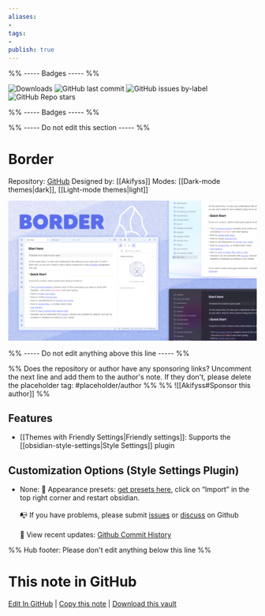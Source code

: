 ```yaml
---
aliases:
- 
tags: 
- 
publish: true
---
```


%% ----- Badges ----- %%

![Downloads](https://img.shields.io/badge/downloads-63346-573E7A?style=for-the-badge&logo=)
![GitHub last commit](https://img.shields.io/github/last-commit/Akifyss/obsidian-border?color=573E7A&label=last%20update&logo=github&style=for-the-badge)
![GitHub issues by-label](https://img.shields.io/github/issues/Akifyss/obsidian-border/help%20wanted?color=573E7A&logo=github&style=for-the-badge) 
![GitHub Repo stars](https://img.shields.io/github/stars/Akifyss/obsidian-border?color=573E7A&logo=github&style=for-the-badge)

%% ----- Badges ----- %%

%% ----- Do not edit this section ----- %%

# Border

Repository: [GitHub](https://github.com/Akifyss/obsidian-border)
Designed by: [[Akifyss]]
Modes: [[Dark-mode themes|dark]], [[Light-mode themes|light]]



![screenshot](https://github.com/Akifyss/obsidian-border/raw/HEAD/cover.png)

%% ----- Do not edit anything above this line ----- %% 

%% Does the repository or author have any sponsoring links? Uncomment the next line and add them to the author's note. If they don't, please delete the placeholder tag: #placeholder/author %%
%% ![[Akifyss#Sponsor this author]] %%


## Features

- [[Themes with Friendly Settings|Friendly settings]]: Supports the [[obsidian-style-settings|Style Settings]] plugin

## Customization Options (Style Settings Plugin) 
- None: 🎨 Appearance presets: [get presets here](https://github.com/Akifyss/obsidian-border/blob/main/presets.md), click on “Import” in the top right corner and restart obsidian. <br> <br> 📭 If you have problems, please submit [issues](https://github.com/Akifyss/obsidian-border/issues) or [discuss](https://github.com/Akifyss/obsidian-border/discussions) on Github<br> <br> 🔼 View recent updates: [Github Commit History](https://github.com/Akifyss/obsidian-border/commits/main)


%% Hub footer: Please don't edit anything below this line %%

# This note in GitHub

<span class="git-footer">[Edit In GitHub](https://github.dev/obsidian-community/obsidian-hub/blob/main/02%20-%20Community%20Expansions/02.05%20All%20Community%20Expansions/Themes/Border.md "git-hub-edit-note") | [Copy this note](https://raw.githubusercontent.com/obsidian-community/obsidian-hub/main/02%20-%20Community%20Expansions/02.05%20All%20Community%20Expansions/Themes/Border.md "git-hub-copy-note") | [Download this vault](https://github.com/obsidian-community/obsidian-hub/archive/refs/heads/main.zip "git-hub-download-vault") </span>
